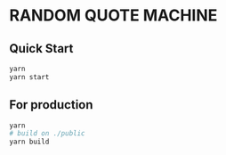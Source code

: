 # RANDOM QUOTE MACHINE 

## Quick Start 
```bash
yarn
yarn start
```

## For production
```bash
yarn
# build on ./public
yarn build
```
